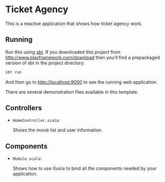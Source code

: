 # Ticket Agency

This is a reactive application that shows how ticket agency work.  
## Running

Run this using [sbt](http://www.scala-sbt.org/).  If you downloaded this project from <http://www.playframework.com/download> then you'll find a prepackaged version of sbt in the project directory:

```bash
sbt run
```

And then go to <http://localhost:9000> to see the running web application.

There are several demonstration files available in this template.

## Controllers

- `HomeController.scala`:

  Shows the movie list and user information.



## Components

- `Module.scala`:

  Shows how to use Guice to bind all the components needed by your application.




